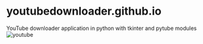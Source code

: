 # youtubedownloader.github.io
YouTube downloader application in python with tkinter and pytube modules
![youtube](https://user-images.githubusercontent.com/68911307/106231473-cee7ce00-6217-11eb-8812-a65530643a23.jpg)
